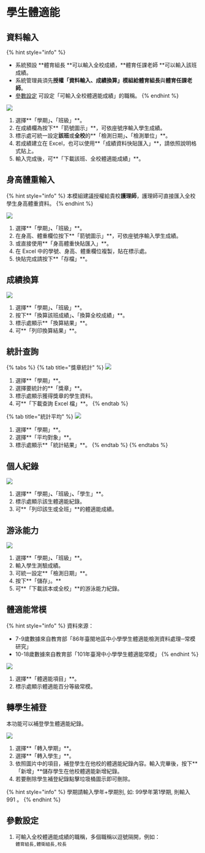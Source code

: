 # 學生體適能

## 資料輸入

{% hint style="info" %}
* 系統預設 **體育組長 **可以輸入全校成績，**體育任課老師 **可以輸入該班成績。
* 系統管理員須先**授權「資料輸入、成績換算」**模組給**體育組長**與**體育任課老師**。
* [參數設定](sheng-neng.md#ding) 可設定「可輸入全校體適能成績」的職稱。
{% endhint %}

![](../.gitbook/assets/input.png)

1. 選擇**「學期」**、**「班級」**。
2. 在成績欄為按下**「箭號圖示」**，可依座號序輸入學生成績。
3. 標示處可統一設定**該班**或**全校**的**「檢測日期」**、**「檢測單位」**。
4. 若成績建立在 Excel，也可以使用**「成績資料快貼匯入」**，請依照說明格式貼上。
5. 輸入完成後，可**「下載該班、全校體適能成績」**。

## 身高體重輸入

{% hint style="info" %}
本模組建議授權給貴校**護理師**，護理師可直接匯入全校學生身高體重資料。
{% endhint %}

![](../.gitbook/assets/weight-height.png)

1. 選擇**「學期」**、**「班級」**。
2. 在身高、體重欄位按下**「箭號圖示」**，可依座號序輸入學生成績。
3. 或直接使用**「身高體重快貼匯入」**。
4. 在 Excel 中的學號、身高、體重欄位複製，貼在標示處。
5. 快貼完成請按下**「存檔」**。

## 成績換算

![](../.gitbook/assets/count.png)

1. 選擇**「學期」**、**「班級」**。
2. 按下**「換算該班成績」**、**「換算全校成績」**。
3. 標示處顯示**「換算結果」**。
4. 可**「列印換算結果」**。

## 統計查詢

{% tabs %}
{% tab title="獎章統計" %}
![](../.gitbook/assets/query1.png)

1. 選擇**「學期」**。
2. 選擇要統計的**「獎章」**。
3. 標示處顯示獲得獎章的學生資料。
4. 可**「下載查詢 Excel 檔」**。
{% endtab %}

{% tab title="統計平均" %}
![](../.gitbook/assets/query2.png)

1. 選擇**「學期」**。
2. 選擇**「平均對象」**。
3. 標示處顯示**「統計結果」**。
{% endtab %}
{% endtabs %}

## 個人紀錄

![](<../.gitbook/assets/record (1).png>)

1. 選擇**「學期」**、**「班級」**、**「學生」**。
2. 標示處顯示該生體適能紀錄。
3. 可**「列印該生或全班」**的體適能成績。

## 游泳能力

![](../.gitbook/assets/swim.png)

1. 選擇**「學期」**、**「班級」**。
2. 輸入學生測驗成績。
3. 可統一設定**「檢測日期」**。
4. 按下**「儲存」。**
5. 可**「下載該本或全校」**的游泳能力紀錄。

## 體適能常模

{% hint style="info" %}
資料來源：

* 7-9歲數據來自教育部「86年臺閩地區中小學學生體適能檢測資料處理─常模研究」
* 10-18歲數據來自教育部「101年臺灣中小學學生體適能常模」
{% endhint %}

![](../.gitbook/assets/model.png)

1. 選擇**「體適能項目」**。
2. 標示處顯示體適能百分等級常模。

## 轉學生補登

本功能可以補登學生體適能紀錄。

![](../.gitbook/assets/fitness-patch.png)

1. 選擇**「轉入學期」**。
2. 選擇**「轉入學生」**。
3. 依照圖片中的項目，補登學生在他校的體適能紀錄內容。輸入完畢後，按下**「新增」**儲存學生在他校體適能新增紀錄。&#x20;
4. 若要刪除學生補登紀錄點擊垃圾桶圖示即可刪除。

{% hint style="info" %}
學期請輸入學年+學期別, 如: 99學年第1學期, 則輸入 991 。
{% endhint %}

## 參數設定

1. 可輸入全校體適能成績的職稱，多個職稱以逗號隔開，例如：\
   `體育組長,體衛組長,校長`
